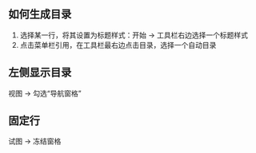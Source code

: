 ## 如何生成目录
1. 选择某一行，将其设置为标题样式：开始 -> 工具栏右边选择一个标题样式
2. 点击菜单栏引用，在工具栏最右边点击目录，选择一个自动目录

## 左侧显示目录
视图 -> 勾选“导航窗格”

## 固定行
试图 -> 冻结窗格